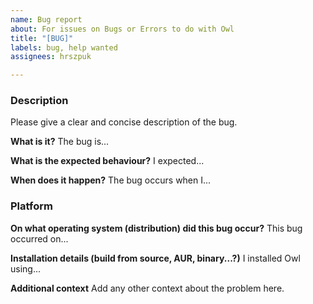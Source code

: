 ```yaml
---
name: Bug report
about: For issues on Bugs or Errors to do with Owl
title: "[BUG]"
labels: bug, help wanted
assignees: hrszpuk

---
```


### Description
Please give a clear and concise description of the bug. 

**What is it?**
The bug is...

**What is the expected behaviour?**
I expected... 

**When does it happen?**
The bug occurs when I...

### Platform
**On what operating system (distribution) did this bug occur?**
This bug occurred on...

**Installation details (build from source, AUR, binary...?)**
I installed Owl using...

**Additional context**
Add any other context about the problem here.
